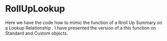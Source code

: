 # RollUpLookup
Here we have the code how to mimic the function of a Rroll Up Summary on a Lookup Relationship . 
I have presented the version of a this function on Standard and Custom objects. 

